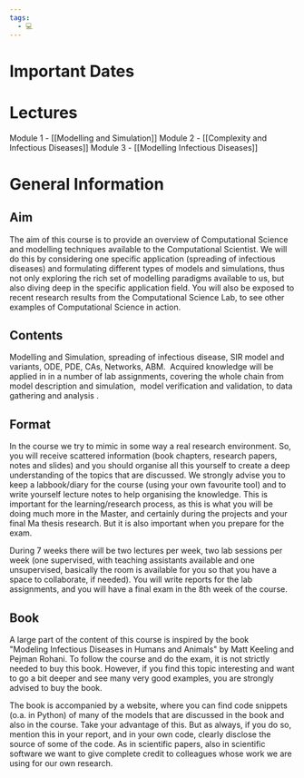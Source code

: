 ```yaml
---
tags:
  - 💻
---
```

# Important Dates

# Lectures
Module 1 - [[Modelling and Simulation]]
Module 2 - [[Complexity and Infectious Diseases]]
Module 3 - [[Modelling Infectious Diseases]]
# General Information
## Aim
The aim of this course is to provide an overview of Computational Science and modelling techniques available to the Computational Scientist. We will do this by considering one specific application (spreading of infectious diseases) and formulating different types of models and simulations, thus not only exploring the rich set of modelling paradigms available to us, but also diving deep in the specific application field. You will also be exposed to recent research results from the Computational Science Lab, to see other examples of Computational Science in action.

## Contents
Modelling and Simulation, spreading of infectious disease, SIR model and variants, ODE, PDE, CAs, Networks, ABM.  Acquired knowledge will be applied in in a number of lab assignments, covering the whole chain from model description and simulation,  model verification and validation, to data gathering and analysis .

## Format
In the course we try to mimic in some way a real research environment. So, you will receive scattered information (book chapters, research papers, notes and slides) and you should organise all this yourself to create a deep understanding of the topics that are discussed. We strongly advise you to keep a labbook/diary for the course (using your own favourite tool) and to write yourself lecture notes to help organising the knowledge. This is important for the learning/research process, as this is what you will be doing much more in the Master, and certainly during the projects and your final Ma thesis research. But it is also important when you prepare for the exam.  

During 7 weeks there will be two lectures per week, two lab sessions per week (one supervised, with teaching assistants available and one unsupervised, basically the room is available for you so that you have a space to collaborate, if needed). You will write reports for the lab assignments, and you will have a final exam in the 8th week of the course.

## Book
A large part of the content of this course is inspired by the book "Modeling Infectious Diseases in Humans and Animals" by Matt Keeling and Pejman Rohani. To follow the course and do the exam, it is not strictly needed to buy this book. However, if you find this topic interesting and want to go a bit deeper and see many very good examples, you are strongly advised to buy the book.

The book is accompanied by a website, where you can find code snippets (o.a. in Python) of many of the models that are discussed in the book and also in the course. Take your advantage of this. But as always, if you do so, mention this in your report, and in your own code, clearly disclose the source of some of the code. As in scientific papers, also in scientific software we want to give complete credit to colleagues whose work we are using for our own research.

